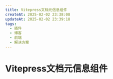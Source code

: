 ```yaml
---
title: Vitepress文档元信息组件
createAt: 2025-02-02 23:38:08
updateAt: 2025-02-02 23:39:18
tags:
  - 插件
  - 博客
  - 前端
  - 解决方案
---
```


# Vitepress文档元信息组件